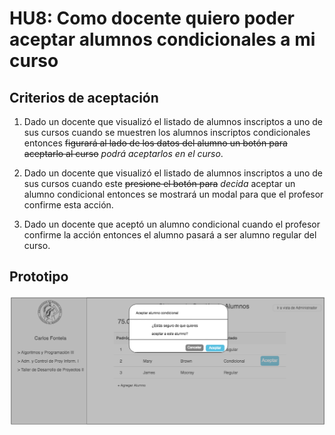 # HU8: Como docente quiero poder aceptar alumnos condicionales a mi curso

## Criterios de aceptación

1. Dado un docente que visualizó el listado de alumnos inscriptos a uno de sus cursos cuando se muestren los alumnos inscriptos condicionales entonces ~~figurará al lado de los datos del alumno un botón para aceptarlo al curso~~ *podrá aceptarlos en el curso*.

2. Dado un docente que visualizó el listado de alumnos inscriptos a uno de sus cursos cuando este ~~presione el botón para~~ *decida* aceptar un alumno condicional entonces se mostrará un modal para que el profesor confirme esta acción.

3. Dado un docente que aceptó un alumno condicional cuando el profesor confirme la acción entonces el alumno pasará a ser alumno regular del curso.


## Prototipo


![Aceptar condicionales](./prototipos/aceptar-condicionales.png)